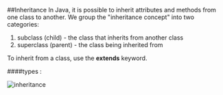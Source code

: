 ##Inheritance
In Java, it is possible to inherit attributes and methods from one class to another. We group the "inheritance concept" into two categories:

1. subclass (child) - the class that inherits from another class
2. superclass (parent) - the class being inherited from

To inherit from a class, use the **extends** keyword.

####types :

![inheritance](https://sp-ao.shortpixel.ai/client/to_avif,q_glossy,ret_img,w_1024/https://simplesnippets.tech/wp-content/uploads/2018/04/java-types-of-inheritance-1024x670.jpg)

